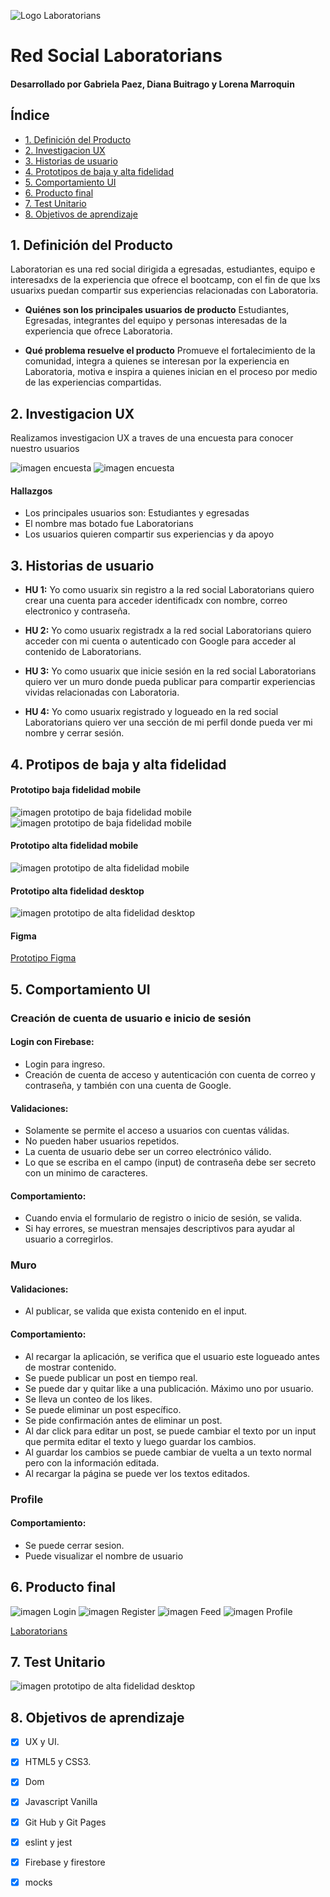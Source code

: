 ![Logo Laboratorians](./src/img/logolaborafdoblanco.png)

# Red Social Laboratorians 
#### Desarrollado por Gabriela Paez, Diana Buitrago y Lorena Marroquin

## Índice

* [1. Definición del Producto](#1-Definición-del-Producto)
* [2. Investigacion UX](#2-Investigacion-UX)
* [3. Historias de usuario](#3-Historias-de-usuario)
* [4. Prototipos de baja y alta fidelidad](#4-Prototipos-de-baja-y-alta-fidelidad)
* [5. Comportamiento UI](#5-Comportamiento-UI)
* [6. Producto final](#6-Producto-final)
* [7. Test Unitario](#7-Test-Unitario)
* [8. Objetivos de aprendizaje](#8-Objetivos-de-aprendizaje)

## 1. Definición del Producto

Laboratorian es una red social dirigida a egresadas, estudiantes, equipo e interesadxs de la experiencia que ofrece el bootcamp, con el fin de que lxs usuarixs puedan compartir sus experiencias relacionadas con Laboratoria.

* **Quiénes son los principales usuarios de producto**
Estudiantes, Egresadas, integrantes  del equipo y personas interesadas de la experiencia que ofrece Laboratoria.

* **Qué problema resuelve el producto**
Promueve el fortalecimiento de la comunidad, integra a quienes se interesan por la experiencia en Laboratoria, motiva e inspira a quienes inician en el proceso por medio de las experiencias compartidas.


## 2. Investigacion UX

Realizamos investigacion UX a traves de una encuesta para conocer  nuestro usuarios

![imagen encuesta](./src/img/encuesta1.jpg)
![imagen encuesta](./src/img/encuesta2.jpg)

#### Hallazgos

* Los principales usuarios son: Estudiantes y egresadas
* El nombre mas botado fue Laboratorians 
* Los usuarios quieren compartir sus experiencias y da apoyo


## 3. Historias de usuario

* **HU 1:** Yo como usuarix sin registro a la red social Laboratorians quiero crear una cuenta para acceder identificadx con nombre, correo electronico y contraseña.

* **HU 2:** Yo como usuarix  registradx a la red social Laboratorians quiero acceder con mi  cuenta  o autenticado con Google para acceder al contenido de Laboratorians.

* **HU 3:** Yo como usuarix que inicie sesión en la red social Laboratorians quiero ver un muro donde pueda publicar para compartir experiencias vividas relacionadas con Laboratoria.

* **HU 4:** Yo como usuarix registrado y logueado en la red social Laboratorians quiero ver una sección de mi perfil donde pueda ver mi nombre y cerrar sesión.


## 4. Protipos de baja y alta fidelidad

#### Prototipo baja fidelidad mobile
![imagen prototipo de baja fidelidad mobile](./src/img/prototipobajamobile1.jpeg)
![imagen prototipo de baja fidelidad mobile](./src/img/prototipobajamobile2.jpeg)

#### Prototipo alta fidelidad mobile
![imagen prototipo de alta fidelidad mobile](./src/img/prototipomobile.png)

#### Prototipo alta fidelidad desktop
![imagen prototipo de alta fidelidad desktop](./src/img/prototipodesktop.png)

#### Figma 
[Prototipo Figma](https://www.figma.com/file/N640coMwcQeN7Y4lYQo5i6/Social-Network-%3CL%3E?node-id=0%3A1)

## 5. Comportamiento UI

### Creación de cuenta de usuario e inicio de sesión
 #### Login con Firebase:
 - Login para ingreso.
 - Creación de cuenta de acceso y autenticación con cuenta de correo y contraseña, y también con una cuenta de Google.
  
#### Validaciones:
 - Solamente se permite el acceso a usuarios con cuentas válidas.
 - No pueden haber usuarios repetidos.
 - La cuenta de usuario debe ser un correo electrónico válido.
 - Lo que se escriba en el campo (input) de contraseña debe ser secreto con un minimo de caracteres.

#### Comportamiento:
- Cuando envia el formulario de registro o inicio de sesión, se valida.
- Si hay errores, se muestran mensajes descriptivos para ayudar al usuario a corregirlos.

### Muro
#### Validaciones:
- Al publicar, se valida que exista contenido en el input.

#### Comportamiento:
- Al recargar la aplicación, se verifica que el usuario este logueado antes de mostrar contenido.
- Se puede publicar un post en tiempo real.
- Se puede dar y quitar like a una publicación. Máximo uno por usuario.
- Se lleva un conteo de los likes.
- Se puede eliminar un post específico.
- Se pide confirmación antes de eliminar un post.
- Al dar click para editar un post, se puede cambiar el texto por un input que permita editar el texto y luego guardar los cambios.
- Al guardar los cambios se puede cambiar de vuelta a un texto normal pero con la información editada.
- Al recargar la página se puede ver los textos editados.

### Profile
#### Comportamiento:
- Se puede cerrar sesion.
- Puede visualizar el nombre de usuario
  

## 6. Producto final

![imagen Login](./src/img/login.png)
![imagen Register](./src/img/register.png)
![imagen Feed](./src/img/muro.png)
![imagen Profile](./src/img/profileapp.png)

[Laboratorians](https://dimarbu.github.io/BOG003-social-network/src/)

## 7. Test Unitario

![imagen prototipo de alta fidelidad desktop](./src/img/test.png)


## 8. Objetivos de aprendizaje

* [x] UX y UI.
* [x] HTML5 y CSS3.
* [x] Dom
* [x] Javascript Vanilla
* [x] Git Hub y Git Pages
* [x] eslint y jest
* [x] Firebase y firestore
* [x] mocks


